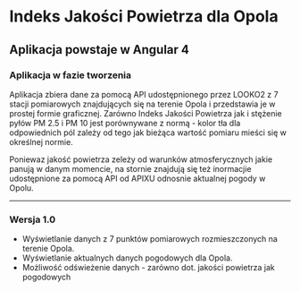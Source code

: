 # Indeks Jakości Powietrza dla Opola
## Aplikacja powstaje w Angular 4
### Aplikacja w fazie tworzenia

Aplikacja zbiera dane za pomocą API udostępnionego przez LOOKO2 z 7 stacji pomiarowych znajdujących się na terenie Opola i przedstawia je w prostej formie graficznej. Zarówno Indeks Jakości Powietrza jak i stężenie pyłów PM 2.5 i PM 10 jest porównywane z normą - kolor tła dla odpowiednich pól zależy od tego jak bieżąca wartość pomiaru mieści się w określnej normie.

Poniewaz jakość powietrza zeleży od warunków atmosferycznych jakie panują w danym momencie, na stornie znajdują się też inormacjie udostępnione za pomocą API od APIXU odnosnie aktualnej pogody w Opolu.

***
### Wersja 1.0
* Wyświetlanie danych z 7 punktów pomiarowych rozmieszczonych na terenie Opola.
* Wyświetlanie aktualnych danych pogodowych dla Opola.
* Możliwość odświeżenie danych - zarówno dot. jakości powietrza jak pogodowych

